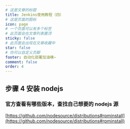 ```yaml
---
# 这是文章的标题
title: Jenkins使用教程（四）
# 这是页面的图标
icon: page
# 一个页面可以有多个标签
# 此页面会在文章列表置顶
sticky: false
# 此页面会出现在文章收藏中
star: false
# 你可以自定义页脚
footer: 自动化部署加油噢~
comment: false
order: 4
---
```


## 步骤 4 安装 nodejs

### 官方查看有哪些版本，查找自己想要的 nodejs 源

[https://github.com/nodesource/distributions#rpminstall](https://github.com/nodesource/distributions#rpminstall)
